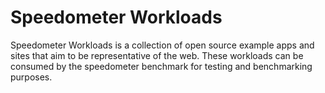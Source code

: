 # Speedometer Workloads

Speedometer Workloads is a collection of open source example apps and sites that aim to be representative of the web. These workloads can be consumed by the speedometer benchmark for testing and benchmarking purposes.
